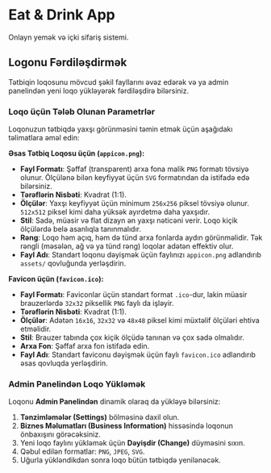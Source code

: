 # Eat & Drink App

Onlayn yemək və içki sifariş sistemi.

## Logonu Fərdiləşdirmək

Tətbiqin loqosunu mövcud şəkil fayllarını əvəz edərək və ya admin panelindən yeni loqo yükləyərək fərdiləşdirə bilərsiniz.

### Loqo üçün Tələb Olunan Parametrlər

Loqonuzun tətbiqdə yaxşı görünməsini təmin etmək üçün aşağıdakı təlimatlara əməl edin:

**Əsas Tətbiq Loqosu üçün (`appicon.png`):**

*   **Fayl Formatı**: Şəffaf (transparent) arxa fona malik `PNG` formatı tövsiyə olunur. Ölçülənə bilən keyfiyyət üçün `SVG` formatından da istifadə edə bilərsiniz.
*   **Tərəflərin Nisbəti**: Kvadrat (1:1).
*   **Ölçülər**: Yaxşı keyfiyyət üçün minimum `256x256` piksel tövsiyə olunur. `512x512` piksel kimi daha yüksək ayırdetmə daha yaxşıdır.
*   **Stil**: Sadə, müasir və flat dizayn ən yaxşı nəticəni verir. Loqo kiçik ölçülərdə belə asanlıqla tanınmalıdır.
*   **Rəng**: Loqo həm açıq, həm də tünd arxa fonlarda aydın görünməlidir. Tək rəngli (məsələn, ağ və ya tünd rəng) loqolar adətən effektiv olur.
*   **Fayl Adı**: Standart loqonu dəyişmək üçün faylınızı `appicon.png` adlandırıb `assets/` qovluğunda yerləşdirin.

**Favicon üçün (`favicon.ico`):**

*   **Fayl Formatı**: Faviconlar üçün standart format `.ico`-dur, lakin müasir brauzerlərdə `32x32` piksellik `PNG` faylı da işləyir.
*   **Tərəflərin Nisbəti**: Kvadrat (1:1).
*   **Ölçülər**: Adətən `16x16`, `32x32` və `48x48` piksel kimi müxtəlif ölçüləri ehtiva etməlidir.
*   **Stil**: Brauzer tabında çox kiçik ölçüdə tanınan və çox sadə olmalıdır.
*   **Arxa Fon**: Şəffaf arxa fon istifadə edin.
*   **Fayl Adı**: Standart faviconu dəyişmək üçün faylı `favicon.ico` adlandırıb əsas qovluqda yerləşdirin.

### Admin Panelindən Loqo Yükləmək

Loqonu **Admin Panelindən** dinamik olaraq da yükləyə bilərsiniz:

1.  **Tənzimləmələr (Settings)** bölməsinə daxil olun.
2.  **Biznes Məlumatları (Business Information)** hissəsində loqonun önbaxışını görəcəksiniz.
3.  Yeni loqo faylını yükləmək üçün **Dəyişdir (Change)** düyməsini sıxın.
4.  Qəbul edilən formatlar: `PNG`, `JPEG`, `SVG`.
5.  Uğurla yükləndikdən sonra loqo bütün tətbiqdə yenilənəcək.


